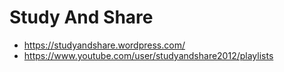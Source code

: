 
# Study And Share
- https://studyandshare.wordpress.com/
- https://www.youtube.com/user/studyandshare2012/playlists
